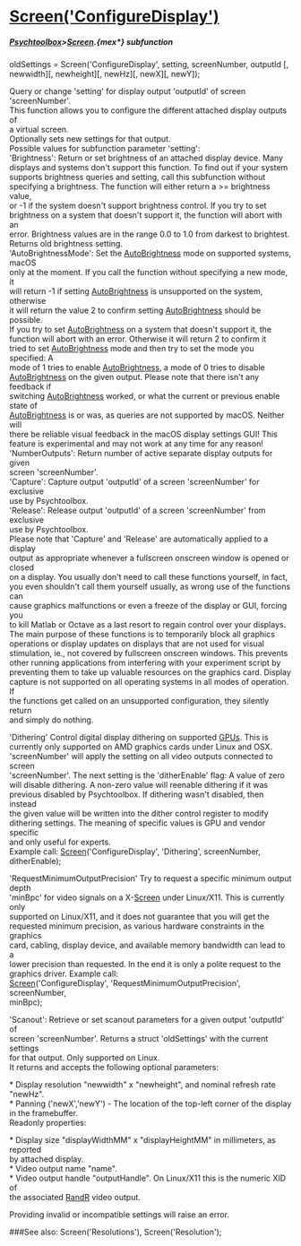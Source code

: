 # [Screen('ConfigureDisplay')](Screen-ConfigureDisplay) 
##### [Psychtoolbox](Psychtoolbox)>[Screen](Screen).{mex*} subfunction

oldSettings = Screen('ConfigureDisplay', setting, screenNumber, outputId [, newwidth][, newheight][, newHz][, newX][, newY]);

Query or change 'setting' for display output 'outputId' of screen  
'screenNumber'.  
This function allows you to configure the different attached display outputs of  
a virtual screen.  
Optionally sets new settings for that output.  
Possible values for subfunction parameter 'setting':  
'Brightness': Return or set brightness of an attached display device. Many  
displays and systems don't support this function.  To find out if your system  
supports brightness queries and setting, call this subfunction without  
specifying a brightness.  The function will either return a \>= brightness value,  
or -1 if the system doesn't support brightness control.  If you try to set  
brightness on a system that doesn't support it, the function will abort with an  
error.  Brightness values are in the range 0.0 to 1.0 from darkest to brightest.  
Returns old brightness setting.  
'AutoBrightnessMode': Set the [AutoBrightness](AutoBrightness) mode on supported systems, macOS  
only at the moment. If you call the function without specifying a new mode, it  
will return -1 if setting [AutoBrightness](AutoBrightness) is unsupported on the system, otherwise  
it will return the value 2 to confirm setting [AutoBrightness](AutoBrightness) should be possible.  
If you try to set [AutoBrightness](AutoBrightness) on a system that doesn't support it, the  
function will abort with an error. Otherwise it will return 2 to confirm it  
tried to set [AutoBrightness](AutoBrightness) mode and then try to set the mode you specified: A  
mode of 1 tries to enable [AutoBrightness](AutoBrightness), a mode of 0 tries to disable  
[AutoBrightness](AutoBrightness) on the given output. Please note that there isn't any feedback if  
switching [AutoBrightness](AutoBrightness) worked, or what the current or previous enable state of  
[AutoBrightness](AutoBrightness) is or was, as queries are not supported by macOS. Neither will  
there be reliable visual feedback in the macOS display settings GUI! This  
feature is experimental and may not work at any time for any reason!  
'NumberOutputs': Return number of active separate display outputs for given  
screen 'screenNumber'.  
'Capture': Capture output 'outputId' of a screen 'screenNumber' for exclusive  
use by Psychtoolbox.  
'Release': Release output 'outputId' of a screen 'screenNumber' from exclusive  
use by Psychtoolbox.  
Please note that 'Capture' and 'Release' are automatically applied to a display  
output as appropriate whenever a fullscreen onscreen window is opened or closed  
on a display. You usually don't need to call these functions yourself, in fact,  
you even shouldn't call them yourself usually, as wrong use of the functions can  
cause graphics malfunctions or even a freeze of the display or GUI, forcing you  
to kill Matlab or Octave as a last resort to regain control over your displays.  
The main purpose of these functions is to temporarily block all graphics  
operations or display updates on displays that are not used for visual  
stimulation, ie., not covered by fullscreen onscreen windows. This prevents  
other running applications from interfering with your experiment script by  
preventing them to take up valuable resources on the graphics card. Display  
capture is not supported on all operating systems in all modes of operation. If  
the functions get called on an unsupported configuration, they silently return  
and simply do nothing.  
  
'Dithering' Control digital display dithering on supported [GPUs](GPUs). This is  
currently only supported on AMD graphics cards under Linux and OSX.  
'screenNumber' will apply the setting on all video outputs connected to screen  
'screenNumber'. The next setting is the 'ditherEnable' flag: A value of zero  
will disable dithering. A non-zero value will reenable dithering if it was  
previous disabled by Psychtoolbox. If dithering wasn't disabled, then instead  
the given value will be written into the dither control register to modify  
dithering settings. The meaning of specific values is GPU and vendor specific  
and only useful for experts.  
Example call: [Screen](Screen)('ConfigureDisplay', 'Dithering', screenNumber,  
ditherEnable);   
  
'RequestMinimumOutputPrecision' Try to request a specific minimum output depth  
'minBpc' for video signals on a X-[Screen](Screen) under Linux/X11. This is currently only  
supported on Linux/X11, and it does not guarantee that you will get the  
requested minimum precision, as various hardware constraints in the graphics  
card, cabling, display device, and available memory bandwidth can lead to a  
lower precision than requested. In the end it is only a polite request to the  
graphics driver. Example call:  
[Screen](Screen)('ConfigureDisplay', 'RequestMinimumOutputPrecision', screenNumber,  
minBpc);   
  
'Scanout': Retrieve or set scanout parameters for a given output 'outputId' of  
screen 'screenNumber'. Returns a struct 'oldSettings' with the current settings  
for that output. Only supported on Linux.  
It returns and accepts the following optional parameters:  
  
\* Display resolution "newwidth" x "newheight", and nominal refresh rate "newHz".  
\* Panning ('newX','newY') - The location of the top-left corner of the display  
in the framebuffer.  
Readonly properties:  
  
\* Display size "displayWidthMM" x "displayHeightMM" in millimeters, as reported  
by attached display.  
\* Video output name "name".  
\* Video output handle "outputHandle". On Linux/X11 this is the numeric XID of  
the associated [RandR](RandR) video output.  
  
Providing invalid or incompatible settings will raise an error.  
  


###See also:
Screen('Resolutions'), Screen('Resolution');
